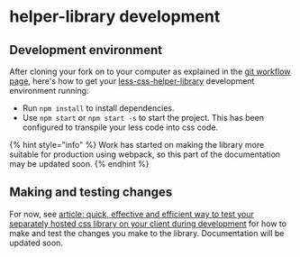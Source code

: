# helper-library development

## Development environment

After cloning your fork on to your computer as explained in the [git workflow page](https://code-collabo.gitbook.io/docs/contributor-guide/git-workflow), here's how to get your [less-css-helper-library](https://github.com/code-collabo/less-css-helper-library) development environment running:

* Run `npm install` to install dependencies.
* Use `npm start` or `npm start -s` to start the project. This has been configured to transpile your less code into css code.

{% hint style="info" %}
Work has started on making the library more suitable for production using webpack, so this part of the documentation may be updated soon.
{% endhint %}

## Making and testing changes

For now, see [article: quick, effective and efficient way to test your separately hosted css library on your client during development](https://dev-obiagba.hashnode.dev/quick-effective-and-efficient-way-to-test-your-separately-hosted-css-library-on-your-client-during-development-1) for how to make and test the changes you make to the library. Documentation will be updated soon.

